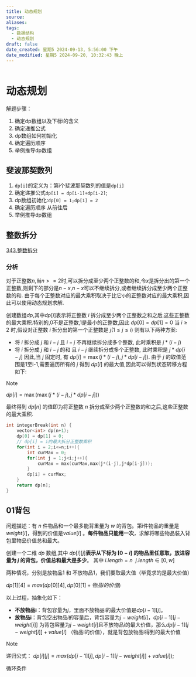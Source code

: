 ```yaml
---
title: 动态规划
source: 
aliases: 
tags:
  - 数据结构
  - 动态规划
draft: false
date_created: 星期5 2024-09-13, 5:56:00 下午
date_modified: 星期5 2024-09-20, 10:32:43 晚上
---
```


```toc

```
# 动态规划

解题步骤：
1. 确定dp数组以及下标i的含义
2. 确定递推公式
3. dp数组如何初始化
4. 确定遍历顺序
5. 举例推导dp数组

## 斐波那契数列

1. `dp[i]`的定义为：第i个斐波那契数列的值是`dp[i]`
2. 确定递推公式`dp[i] = dp[i-1]+dp[i-2]`;
3. dp数组初始化:`dp[0] = 1;dp[1] = 2` 
4. 确定遍历顺序 从前往后
5. 举例推导dp数组


## 整数拆分
[343.整数拆分](https://leetcode.cn/problems/integer-break/solutions/352875/zheng-shu-chai-fen-by-leetcode-solution/)
### 分析
对于正整数$n$,当$n>=2$时,可以拆分成至少两个正整数的和,令$x$是拆分出的第一个正整数,则剩下的部分是$n-x$,$n-x$可以不继续拆分,或者继续拆分成至少两个正整数的和. 由于每个正整数对应的最大乘积取决于比它`小`的正整数对应的最大乘积,因此可以使用动态规划求解.

创建数组$dp$,其中$dp[i]$表示将正整数 $i$ 拆分成至少两个正整数之和之后,这些正整数的最大乘积.特别的,0不是正整数,1是最小的正整数,因此 $dp[0] = dp[1] = 0$ 
当 $i\geq 2$ 时,假设对正整数 $i$ 拆分出的第一个正整数是 $j(1\leq j \leq i)$ 则有以下两种方案:
- 将 $i$ 拆分成 $j$ 和 $i-j$ 且 $i-j$ 不再继续拆分成多个整数, 此时乘积是 $j * (i-j)$
- 将 $i$ 拆分成 $j$ 和 $i-j$ 的和 且 $i-j$ 继续拆分成多个正整数, 此时乘积是 $j * dp[i-j]$
因此,当 $j$ 固定时, 有 $dp[i] = \max(j*(i-j),j*dp[i-j])$. 由于 $j$ 的取值范围是1至i-1,需要遍历所有的 $j$ 得到 $dp[i]$ 的最大值,因此可以得到状态转移方程如下:

> [!note] 
> $dp[i] = \max(\max(j*(i-j),j*dp[i-j]))$

最终得到 $dp[n]$ 的值即为将正整数 $n$ 拆分成至少两个正整数的和之后,这些正整数的最大乘积.

```cpp
int integerBreak(int n) {
	vector<int> dp(n+1);
	dp[0] = dp[1] = 0;
	// dp[i] = i的最大拆分正整数乘积
	for(int i = 2;i<=n;i++){
		int curMax = 0;
		for(int j = 1;j<i;j++){
			curMax = max(curMax,max(j*(i-j),j*dp[i-j]));
		}
		dp[i] = curMax;
	}
	return dp[n];
}
```

## 01背包
问题描述：有 $n$ 件物品和一个最多能背重量为 $w$ 的背包。第i件物品的重量是 $weight[i]$，得到的价值是$value[i]$ 。**每件物品只能用一次**，求解将哪些物品装入背包里物品价值总和最大。

创建一个二维 $dp$ 数组,其中 $dp[i][j]$**表示从下标为 $[0-i]$ 的物品里任意取，放进容量为 $j$ 的背包，价值总和最大是多少**。
其中 $i.length = n \ \ j.length \in [0,w]$ 

两种情况，分别是放物品1 和 不放物品1，我们要取最大值（毕竟求的是最大价值）

$dp[1][4] = max(dp[0][4], dp[0][1] + 物品i 的价值)$

以上过程，抽象化如下：

- **不放物品i**：背包容量为$j$，里面不放物品i的最大价值是$dp[i - 1][j]$。
- **放物品i**：背包空出物品$i$的容量后，背包容量为$j - weight[i]$，$dp[i - 1][j - weight[i]]$ 为背包容量为$j - weight[i]$且不放物品i的最大价值，那么$dp[i - 1][j - weight[i]] + value[i]$ （物品i的价值），就是背包放物品i得到的最大价值
> [!note] 
递归公式： $dp[i][j] = max(dp[i - 1][j], dp[i - 1][j - weight[i]] + value[i]);$

循环条件






